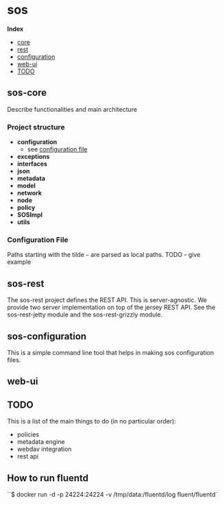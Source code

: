 # sos

**Index**

- [core](#sos-core)
- [rest](#sos-rest)
- [configuration](#sos-configuration)
- [web-ui](#web-ui)
- [TODO](#todo)

## sos-core

Describe functionalities and main architecture

### Project structure

- **configuration**
    - see [configuration file](#configuration-file)
- **exceptions**
- **interfaces**
- **json**
- **metadata**
- **model**
- **network**
- **node**
- **policy**
- **SOSImpl**
- **utils**

### Configuration File

Paths starting with the tilde `~` are parsed as local paths. TODO - give example

## sos-rest

The sos-rest project defines the REST API. This is server-agnostic.
We provide two server implementation on top of the jersey REST API.
See the sos-rest-jetty module and the sos-rest-grizzly module.

## sos-configuration

This is a simple command line tool that helps in making sos configuration files.

## web-ui

## TODO

This is a list of the main things to do (in no particular order):
- policies
- metadata engine
- webdav integration
- rest api

## How to run fluentd


``$ docker run -d -p 24224:24224 -v /tmp/data:/fluentd/log fluent/fluentd`